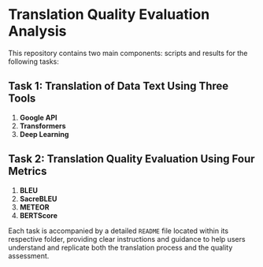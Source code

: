 # Translation Quality Evaluation Analysis

This repository contains two main components: scripts and results for the following tasks:

## Task 1: Translation of Data Text Using Three Tools
1. **Google API**
2. **Transformers**
3. **Deep Learning**

## Task 2: Translation Quality Evaluation Using Four Metrics
1. **BLEU**
2. **SacreBLEU**
3. **METEOR**
4. **BERTScore**

Each task is accompanied by a detailed `README` file located within its respective folder, providing clear instructions and guidance to help users understand and replicate both the translation process and the quality assessment.

